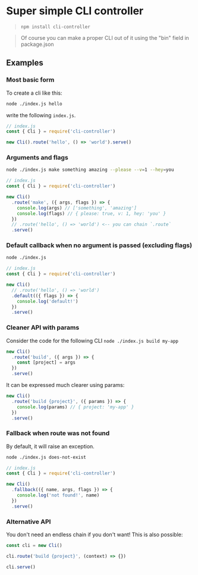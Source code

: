 # Super simple CLI controller

> `npm install cli-controller`

> Of course you can make a proper CLI out of it using the "bin" field in package.json

## Examples

### Most basic form

To create a cli like this:

```bash
node ./index.js hello
```

write the following `index.js`.

```javascript
// index.js
const { Cli } = require('cli-controller')

new Cli().route('hello', () => 'world').serve()
```

### Arguments and flags

```bash
node ./index.js make something amazing --please --v=1 --hey=you
```

```javascript
// index.js
const { Cli } = require('cli-controller')

new Cli()
  .route('make', ({ args, flags }) => {
    console.log(args) // ['something', 'amazing']
    console.log(flags) // { please: true, v: 1, hey: 'you' }
  })
  // .route('hello', () => 'world') <-- you can chain `.route`
  .serve()
```

### Default callback when no argument is passed (excluding flags)

```bash
node ./index.js
```

```javascript
// index.js
const { Cli } = require('cli-controller')

new Cli()
  // .route('hello', () => 'world')
  .default(({ flags }) => {
    console.log('default!')
  })
  .serve()
```

### Cleaner API with params

Consider the code for the following CLI `node ./index.js build my-app`

```javascript
new Cli()
  .route('build', ({ args }) => {
    const [project] = args
  })
  .serve()
```

It can be expressed much clearer using params:

```javascript
new Cli()
  .route('build {project}', ({ params }) => {
    console.log(params) // { project: 'my-app' }
  })
  .serve()
```

### Fallback when route was not found

By default, it will raise an exception.

```bash
node ./index.js does-not-exist
```

```javascript
// index.js
const { Cli } = require('cli-controller')

new Cli()
  .fallback(({ name, args, flags }) => {
    console.log('not found!', name)
  })
  .serve()
```

### Alternative API

You don't need an endless chain if you don't want! This is also possible:


```javascript
const cli = new Cli()

cli.route('build {project}', (context) => {})

cli.serve()
```